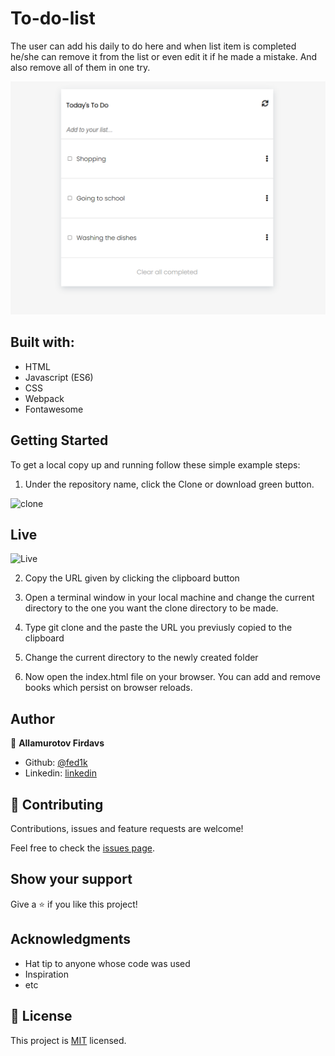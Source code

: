 # To-do-list

The user can add his daily to do here and when list item is completed he/she can remove it from the list or even edit it if he made a mistake. And also remove all of them in one try.

![screenshot](version.png)

## Built with:
  * HTML
  * Javascript (ES6)
  * CSS
  * Webpack
  * Fontawesome

 ## Getting Started

To get a local copy up and running follow these simple example steps:

1. Under the repository name, click the Clone or download green button.

![clone](https://github.com/fed1k/To-do-list)

## Live
![Live](https://fed1k.github.io/To-do-list/)

2. Copy the URL given by clicking the clipboard button

3. Open a terminal window in your local machine and change the current directory to the one you
   want the clone directory to be made.

4. Type  git clone and the paste the URL you previusly copied to the clipboard

5. Change the current directory to the newly created folder

6. Now open the index.html file on your browser. You can add and remove books which persist on browser reloads.


## Author

👤 **Allamurotov Firdavs**

- Github: [@fed1k](https://github.com/fed1k)
- Linkedin: [linkedin](https://www.linkedin.com/in/firdavs-allamurotov-12b60a226/)


## 🤝 Contributing

Contributions, issues and feature requests are welcome!

Feel free to check the [issues page](issues/).

## Show your support

Give a ⭐️ if you like this project!

## Acknowledgments

- Hat tip to anyone whose code was used
- Inspiration
- etc

## 📝 License

This project is [MIT](lic.url) licensed.
